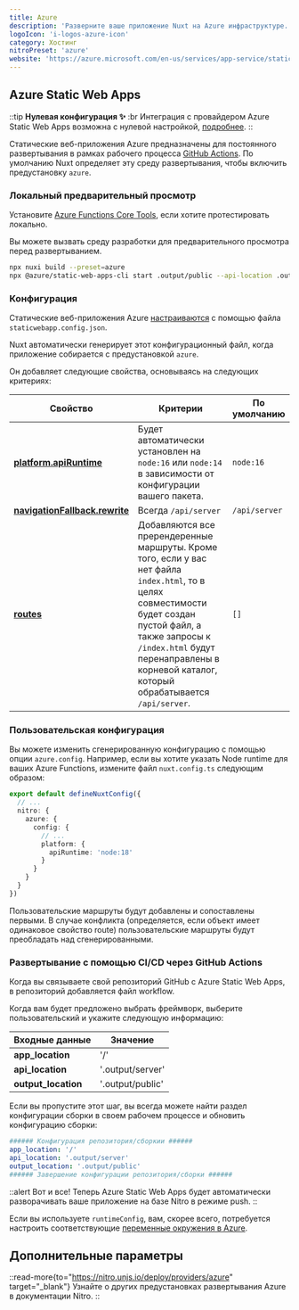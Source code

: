 ```yaml
---
title: Azure
description: 'Разверните ваше приложение Nuxt на Azure инфраструктуре.'
logoIcon: 'i-logos-azure-icon'
category: Хостинг
nitroPreset: 'azure'
website: 'https://azure.microsoft.com/en-us/services/app-service/static/'
---
```


## Azure Static Web Apps

::tip
**Нулевая конфигурация ✨**
:br
Интеграция с провайдером Azure Static Web Apps возможна с нулевой настройкой, [подробнее](https://nitro.unjs.io/deploy#zero-config-providers).
::

Статические веб-приложения Azure предназначены для постоянного развертывания в рамках рабочего процесса [GitHub Actions](https://docs.microsoft.com/en-us/azure/static-web-apps/github-actions-workflow). По умолчанию Nuxt определяет эту среду развертывания, чтобы включить предустановку `azure`.

### Локальный предварительный просмотр

Установите [Azure Functions Core Tools](https://docs.microsoft.com/en-us/azure/azure-functions/functions-run-local), если хотите протестировать локально.

Вы можете вызвать среду разработки для предварительного просмотра перед развертыванием.

```bash [Terminal]
npx nuxi build --preset=azure
npx @azure/static-web-apps-cli start .output/public --api-location .output/server
```

### Конфигурация

Статические веб-приложения Azure [настраиваются](https://learn.microsoft.com/en-us/azure/static-web-apps/configuration) с помощью файла `staticwebapp.config.json`.

Nuxt автоматически генерирует этот конфигурационный файл, когда приложение собирается с предустановкой `azure`.

Он добавляет следующие свойства, основываясь на следующих критериях:

| Свойство | Критерии | По умолчанию |
| --- | --- | --- |
| **[platform.apiRuntime](https://learn.microsoft.com/en-us/azure/static-web-apps/configuration#platform)** | Будет автоматически установлен на `node:16` или `node:14` в зависимости от конфигурации вашего пакета. | `node:16` |
| **[navigationFallback.rewrite](https://learn.microsoft.com/en-us/azure/static-web-apps/configuration#fallback-routes)** | Всегда `/api/server` | `/api/server` |
| **[routes](https://learn.microsoft.com/en-us/azure/static-web-apps/configuration#routes)** | Добавляются все пререндеренные маршруты. Кроме того, если у вас нет файла `index.html`, то в целях совместимости будет создан пустой файл, а также запросы к `/index.html` будут перенаправлены в корневой каталог, который обрабатывается `/api/server`.  | `[]` |

### Пользовательская конфигурация

Вы можете изменить сгенерированную конфигурацию с помощью опции `azure.config`. Например, если вы хотите указать Node runtime для ваших Azure Functions, измените файл `nuxt.config.ts` следующим образом:

```ts [nuxt.config.ts]
export default defineNuxtConfig({
  // ...
  nitro: {
    azure: {
      config: {
        // ...
        platform: {
          apiRuntime: 'node:18'
        }
      }
    }
  }
})
```

Пользовательские маршруты будут добавлены и сопоставлены первыми. В случае конфликта (определяется, если объект имеет одинаковое свойство route) пользовательские маршруты будут преобладать над сгенерированными.

### Развертывание с помощью CI/CD через GitHub Actions

Когда вы связываете свой репозиторий GitHub с Azure Static Web Apps, в репозиторий добавляется файл workflow.

Когда вам будет предложено выбрать фреймворк, выберите пользовательский и укажите следующую информацию:

| Входные данные | Значение |
| --- | --- |
| **app_location** | '/' |
| **api_location** | '.output/server' |
| **output_location** | '.output/public' |

Если вы пропустите этот шаг, вы всегда можете найти раздел конфигурации сборки в своем рабочем процессе и обновить конфигурацию сборки:

```yaml [.github/workflows/azure-static-web-apps-<RANDOM_NAME>.yml]
###### Конфигурация репозитория/сборкии ######
app_location: '/'
api_location: '.output/server'
output_location: '.output/public'
###### Завершение конфигурации репозитория/сборки ######
```

::alert
Вот и все! Теперь Azure Static Web Apps будет автоматически разворачивать ваше приложение на базе Nitro в режиме push.
::

Если вы используете `runtimeConfig`, вам, скорее всего, потребуется настроить соответствующие [переменные окружения в Azure](https://docs.microsoft.com/en-us/azure/static-web-apps/application-settings).

## Дополнительные параметры

::read-more{to="https://nitro.unjs.io/deploy/providers/azure" target="_blank"}
Узнайте о других предустановках развертывания Azure в документации Nitro.
::

